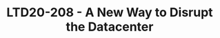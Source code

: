 ---
categories:
- ltd20
description: '<strong>To join this session live please go to:</strong><br><ul><li>YouTube:
  <a href="https://youtu.be/xnz5R5Gcmrg" target="_blank">https://youtu.be/xnz5R5Gcmrg</a></li><li>Zoom:
  <a href="https://zoom.us/j/130181352?pwd=d0tJUE13R2hIdFpxWmhzTnRmMTNoUT09" target="_blank">https://zoom.us/j/130181352?pwd=d0tJUE13R2hIdFpxWmhzTnRmMTNoUT09</a></li></ul><strong>Description:&nbsp;</strong><br>The
  datacenter space is ripe for disruption, but it is a challenging space to enter.
  We believe in the power of Open Source and collaboration as key enablers. In this
  session, we will introduce ourselves and how we plan to do things differently at
  NUVIA.'
image:
  featured: 'true'
  path: /assets/images/featured-images/san19/LTD20-208.png
session_id: LTD20-208
session_room: Track 2 [Wednesday]
session_slot:
  end_time: '2020-03-25 18:25:00'
  start_time: '2020-03-25 18:00:00'
session_speakers:
- speaker_bio: Jon Masters is a Computer Architect who helped create the Arm server
    space that we know today. He co-founded the Linaro Datacenter Group, co-authored
    many of the Arm server specifications, and founded the team that built Red Hat
    Enterprise Linux for Arm. Now, he is applying his skills in a datacenter startup.
    Outside of work, Jon loves running.
  speaker_company: Red Hat
  speaker_image: /assets/images/speakers/san19/jon-masters.jpg
  speaker_location: ''
  speaker_name: Jon Masters
  speaker_position: VP Software, NUVIA | Troublemaker
  speaker_url: ''
  speaker_username: jonmasters1
session_track: Data Center
tag: session
tags: Data Center
title: LTD20-208 - A New Way to Disrupt the Datacenter
---